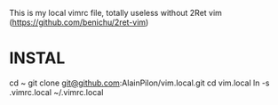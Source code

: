 This is my local vimrc file, totally useless without 2Ret vim (https://github.com/benichu/2ret-vim)


INSTAL
=========

cd ~
git clone git@github.com:AlainPilon/vim.local.git
cd vim.local
ln -s .vimrc.local ~/.vimrc.local
